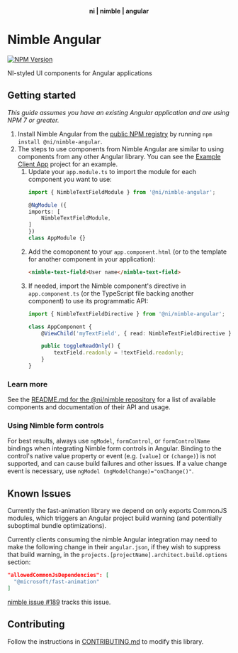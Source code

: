 <div align="center">
    <p><b>ni | nimble | angular</b></p>
</div>

# Nimble Angular

[![NPM Version](https://img.shields.io/npm/v/@ni/nimble-angular.svg)](https://www.npmjs.com/package/@ni/nimble-angular)

NI-styled UI components for Angular applications

## Getting started

*This guide assumes you have an existing Angular application and are using NPM 7 or greater.*

1. Install Nimble Angular from the [public NPM registry](https://www.npmjs.com/package/@ni/nimble-angular) by running `npm install @ni/nimble-angular`.
2. The steps to use components from Nimble Angular are similar to using components from any other Angular library. You can see the [Example Client App](https://github.com/ni/nimble/tree/main/angular-workspace/projects/example-client-app) project for an example.
   1. Update your `app.module.ts` to import the module for each component you want to use:
        ```ts
        import { NimbleTextFieldModule } from '@ni/nimble-angular';

        @NgModule ({
        imports: [
            NimbleTextFieldModule,
        ]
        })
        class AppModule {}
        ```
   2. Add the comoponent to your `app.component.html` (or to the template for another component in your application):
        ```html
        <nimble-text-field>User name</nimble-text-field>
        ```
   3. If needed, import the Nimble component's directive in `app.component.ts` (or the TypeScript file backing another component) to use its programmatic API: 
        ```ts
        import { NimbleTextFieldDirective } from '@ni/nimble-angular';

        class AppComponent {
            @ViewChild('myTextField', { read: NimbleTextFieldDirective }) public textField: NimbleTextFieldDirective;

            public toggleReadOnly() {
                textField.readonly = !textField.readonly;
            }
        }
        ```
            
### Learn more

See the [README.md for the @ni/nimble repository](https://github.com/ni/nimble#readme) for a list of available components and documentation of their API and usage.

### Using Nimble form controls

For best results, always use `ngModel`, `formControl`, or `formControlName` bindings when integrating Nimble form controls in Angular. Binding to the control's native value property or event (e.g. `[value]` or `(change)`) is not supported, and can cause build failures and other issues. If a value change event is necessary, use `ngModel (ngModelChange)="onChange()"`.

## Known Issues

Currently the fast-animation library we depend on only exports CommonJS modules, which triggers an Angular project build warning (and potentially suboptimal bundle optimizations).

Currently clients consuming the nimble Angular integration may need to make the following change in their `angular.json`, if they wish to suppress that build warning, in the `projects.[projectName].architect.build.options` section:
```json
"allowedCommonJsDependencies": [
  "@microsoft/fast-animation"
]
```

[nimble issue #189](https://github.com/ni/nimble/issues/189) tracks this issue.

## Contributing

Follow the instructions in [CONTRIBUTING.md](CONTRIBUTING.md) to modify this library.